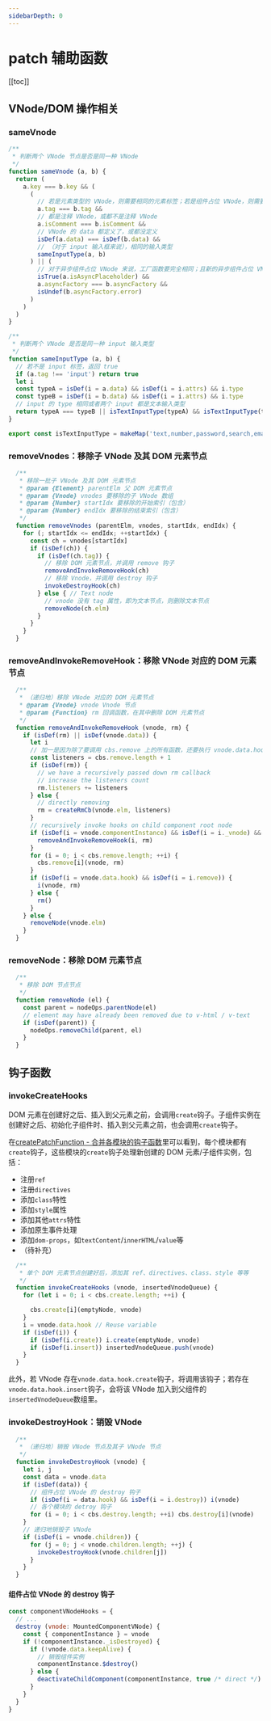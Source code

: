```yaml
---
sidebarDepth: 0
---
```


# patch 辅助函数

[[toc]]

## VNode/DOM 操作相关

### sameVnode

```js
/**
 * 判断两个 VNode 节点是否是同一种 VNode
 */
function sameVnode (a, b) {
  return (
    a.key === b.key && (
      (
        // 若是元素类型的 VNode，则需要相同的元素标签；若是组件占位 VNode，则需要是相同组件的 VNode
        a.tag === b.tag &&
        // 都是注释 VNode，或都不是注释 VNode
        a.isComment === b.isComment &&
        // VNode 的 data 都定义了，或都没定义
        isDef(a.data) === isDef(b.data) &&
        // （对于 input 输入框来说），相同的输入类型
        sameInputType(a, b)
      ) || (
        // 对于异步组件占位 VNode 来说，工厂函数要完全相同；且新的异步组件占位 VNode 不能是失败状态
        isTrue(a.isAsyncPlaceholder) &&
        a.asyncFactory === b.asyncFactory &&
        isUndef(b.asyncFactory.error)
      )
    )
  )
}

/**
 * 判断两个 VNode 是否是同一种 input 输入类型
 */
function sameInputType (a, b) {
  // 若不是 input 标签，返回 true
  if (a.tag !== 'input') return true
  let i
  const typeA = isDef(i = a.data) && isDef(i = i.attrs) && i.type
  const typeB = isDef(i = b.data) && isDef(i = i.attrs) && i.type
  // input 的 type 相同或者两个 input 都是文本输入类型
  return typeA === typeB || isTextInputType(typeA) && isTextInputType(typeB)
}
```

```js
export const isTextInputType = makeMap('text,number,password,search,email,tel,url')
```

### removeVnodes：移除子 VNode 及其 DOM 元素节点

```js
  /**
   * 移除一批子 VNode 及其 DOM 元素节点
   * @param {Element} parentElm 父 DOM 元素节点
   * @param {Vnode} vnodes 要移除的子 VNode 数组
   * @param {Number} startIdx 要移除的开始索引（包含）
   * @param {Number} endIdx 要移除的结束索引（包含）
   */
  function removeVnodes (parentElm, vnodes, startIdx, endIdx) {
    for (; startIdx <= endIdx; ++startIdx) {
      const ch = vnodes[startIdx]
      if (isDef(ch)) {
        if (isDef(ch.tag)) {
          // 移除 DOM 元素节点，并调用 remove 钩子
          removeAndInvokeRemoveHook(ch)
          // 移除 Vnode，并调用 destroy 钩子
          invokeDestroyHook(ch)
        } else { // Text node
          // vnode 没有 tag 属性，即为文本节点，则删除文本节点
          removeNode(ch.elm)
        }
      }
    }
  }
```

### removeAndInvokeRemoveHook：移除 VNode 对应的 DOM 元素节点

```js
  /**
   * （递归地）移除 VNode 对应的 DOM 元素节点
   * @param {Vnode} vnode Vnode 节点
   * @param {Function} rm 回调函数，在其中删除 DOM 元素节点
   */
  function removeAndInvokeRemoveHook (vnode, rm) {
    if (isDef(rm) || isDef(vnode.data)) {
      let i
      // 加一是因为除了要调用 cbs.remove 上的所有函数，还要执行 vnode.data.hook.remove 函数
      const listeners = cbs.remove.length + 1
      if (isDef(rm)) {
        // we have a recursively passed down rm callback
        // increase the listeners count
        rm.listeners += listeners
      } else {
        // directly removing
        rm = createRmCb(vnode.elm, listeners)
      }
      // recursively invoke hooks on child component root node
      if (isDef(i = vnode.componentInstance) && isDef(i = i._vnode) && isDef(i.data)) {
        removeAndInvokeRemoveHook(i, rm)
      }
      for (i = 0; i < cbs.remove.length; ++i) {
        cbs.remove[i](vnode, rm)
      }
      if (isDef(i = vnode.data.hook) && isDef(i = i.remove)) {
        i(vnode, rm)
      } else {
        rm()
      }
    } else {
      removeNode(vnode.elm)
    }
  }
```

### removeNode：移除 DOM 元素节点

```js
  /**
   * 移除 DOM 节点节点
   */
  function removeNode (el) {
    const parent = nodeOps.parentNode(el)
    // element may have already been removed due to v-html / v-text
    if (isDef(parent)) {
      nodeOps.removeChild(parent, el)
    }
  }
```

## 钩子函数

### invokeCreateHooks

DOM 元素在创建好之后、插入到父元素之前，会调用`create`钩子。子组件实例在创建好之后、初始化子组件时、插入到父元素之前，也会调用`create`钩子。

在[createPatchFunction - 合并各模块的钩子函数](/vue/source-study/vdom/patch.html#合并各模块的钩子函数)里可以看到，每个模块都有`create`钩子，这些模块的`create`钩子处理新创建的 DOM 元素/子组件实例，包括：

- 注册`ref`
- 注册`directives`
- 添加`class`特性
- 添加`style`属性
- 添加其他`attrs`特性
- 添加原生事件处理
- 添加`dom-props`，如`textContent`/`innerHTML`/`value`等
- （待补充）

```js
  /**
   * 单个 DOM 元素节点创建好后，添加其 ref、directives、class、style 等等
   */
  function invokeCreateHooks (vnode, insertedVnodeQueue) {
    for (let i = 0; i < cbs.create.length; ++i) {

      cbs.create[i](emptyNode, vnode)
    }
    i = vnode.data.hook // Reuse variable
    if (isDef(i)) {
      if (isDef(i.create)) i.create(emptyNode, vnode)
      if (isDef(i.insert)) insertedVnodeQueue.push(vnode)
    }
  }
```

此外，若 VNode 存在`vnode.data.hook.create`钩子，将调用该钩子；若存在`vnode.data.hook.insert`钩子，会将该 VNode 加入到父组件的`insertedVnodeQueue`数组里。

### invokeDestroyHook：销毁 VNode

```js
  /**
   * （递归地）销毁 VNode 节点及其子 VNode 节点
   */
  function invokeDestroyHook (vnode) {
    let i, j
    const data = vnode.data
    if (isDef(data)) {
      // 组件占位 VNode 的 destroy 钩子
      if (isDef(i = data.hook) && isDef(i = i.destroy)) i(vnode)
      // 各个模块的 detroy 钩子
      for (i = 0; i < cbs.destroy.length; ++i) cbs.destroy[i](vnode)
    }
    // 递归地销毁子 VNode
    if (isDef(i = vnode.children)) {
      for (j = 0; j < vnode.children.length; ++j) {
        invokeDestroyHook(vnode.children[j])
      }
    }
  }
```

#### 组件占位 VNode 的 destroy 钩子

```js
const componentVNodeHooks = {
  // ...
  destroy (vnode: MountedComponentVNode) {
    const { componentInstance } = vnode
    if (!componentInstance._isDestroyed) {
      if (!vnode.data.keepAlive) {
        // 销毁组件实例
        componentInstance.$destroy()
      } else {
        deactivateChildComponent(componentInstance, true /* direct */)
      }
    }
  }
}
```
